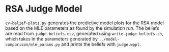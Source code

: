 # RSA Judge Model

`cv-belief-plots.py` generates the predictive model plots for the RSA model based on the MLE parameters as found by the simulation run. The beliefs are read from `judge-beliefs.csv`, generated using `write-judge-beliefs.sh`, which takes in the parameters generated by `../model-comparison/mle_params.py` and prints the beliefs with `judge.wppl`.
